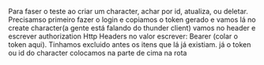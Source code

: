 Para faser o teste ao criar um character, achar por id, atualiza, ou deletar. Precisamso primeiro fazer o login e copiamos o token gerado e vamos lá no create character(a gente está falando do thunder client) vamos no header e escrever authorization Http Headers no valor escrever: Bearer (colar o token aqui).
Tinhamos excluido antes os itens que lá já existiam. 
já o token ou id do character colocamos na parte de cima na rota 